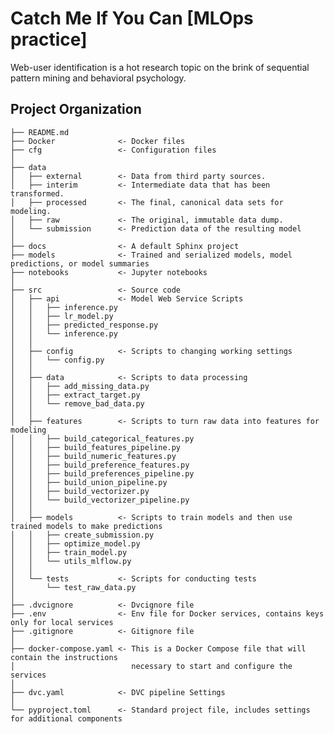 Catch Me If You Can [MLOps practice]
==============================

Web-user identification is a hot research topic on the brink of sequential pattern mining and behavioral psychology.

Project Organization
------------

    ├── README.md          
    ├── Docker              <- Docker files
    ├── cfg                 <- Configuration files
    │
    ├── data
    │   ├── external        <- Data from third party sources.
    │   ├── interim         <- Intermediate data that has been transformed.
    │   ├── processed       <- The final, canonical data sets for modeling.
    │   ├── raw             <- The original, immutable data dump.
    │   └── submission      <- Prediction data of the resulting model
    │
    ├── docs                <- A default Sphinx project
    ├── models              <- Trained and serialized models, model predictions, or model summaries
    ├── notebooks           <- Jupyter notebooks
    │
    ├── src                 <- Source code
    │   ├── api             <- Model Web Service Scripts
    │   │   ├── inference.py
    │   │   ├── lr_model.py
    │   │   ├── predicted_response.py
    │   │   └── inference.py
    │   │
    │   ├── config          <- Scripts to changing working settings
    │   │   └── config.py
    │   │
    │   ├── data            <- Scripts to data processing
    │   │   ├── add_missing_data.py
    │   │   ├── extract_target.py
    │   │   └── remove_bad_data.py
    │   │
    │   ├── features        <- Scripts to turn raw data into features for modeling
    │   │   ├── build_categorical_features.py
    │   │   ├── build_features_pipeline.py
    │   │   ├── build_numeric_features.py
    │   │   ├── build_preference_features.py
    │   │   ├── build_preferences_pipeline.py
    │   │   ├── build_union_pipeline.py
    │   │   ├── build_vectorizer.py
    │   │   └── build_vectorizer_pipeline.py
    │   │
    │   ├── models          <- Scripts to train models and then use trained models to make predictions
    │   │   ├── create_submission.py
    │   │   ├── optimize_model.py
    │   │   ├── train_model.py
    │   │   └── utils_mlflow.py
    │   │
    │   └── tests           <- Scripts for conducting tests
    │       └── test_raw_data.py
    │
    ├── .dvcignore          <- Dvcignore file
    ├── .env                <- Env file for Docker services, contains keys only for local services
    ├── .gitignore          <- Gitignore file
    │
    ├── docker-compose.yaml <- This is a Docker Compose file that will contain the instructions
    │                          necessary to start and configure the services
    │
    ├── dvc.yaml            <- DVC pipeline Settings
    │
    └── pyproject.toml      <- Standard project file, includes settings for additional components 
